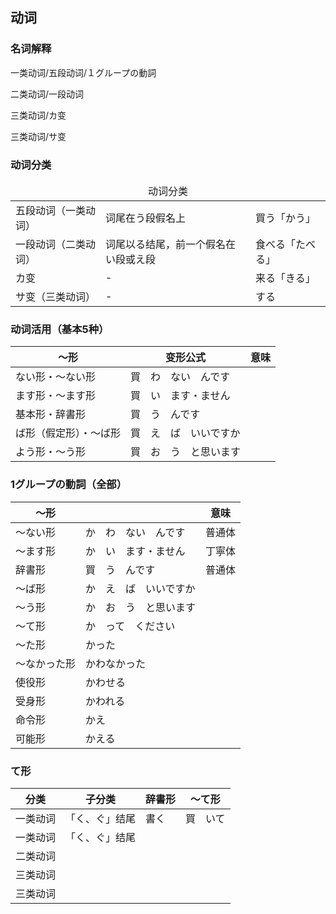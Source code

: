 ## 动词

### 名词解释

一类动词/五段动词/１グループの<ruby><span>動詞</span><rt data-rt="どうし"></rt></ruby>

二类动词/一段动词

三类动词/カ变

三类动词/サ变

### 动词分类

<table>
  <thead>
    <td colspan=3 align="center">动词分类</td>
  </thead>
  <tr>
    <td>五段动词（一类动词）</td>
    <td>词尾在う段假名上</td>
    <td>買う「かう」</td>
  </tr>
  <tr>
    <td>一段动词（二类动词）</td>
    <td>词尾以る结尾，前一个假名在い段或え段</td>
    <td>食べる「たべる」</td>
  </tr>
  <tr>
    <td>カ变</td>
    <td>-</td>
    <td>来る「きる」</td>
  </tr>
  <tr>
    <td>サ变（三类动词）</td>
    <td>-</td>
    <td>する</td>
  </tr>
</table>

### 动词活用（基本5种）

| ～形                   | 变形公式                                                     | <ruby><span>意味</span><rt data-rt="いみ"></rt></ruby> |
| ---------------------- | ------------------------------------------------------------ | ------------------------------------------------------ |
| ない形・〜ない形       | 買　わ　ない　んです                                         |                                                        |
| ます形・〜ます形       | 買　い　ます・ません                                         |                                                        |
| 基本形・辞書形         | <ruby><span>買　う</span><rt data-rt="かう"></rt></ruby>　んです |                                                        |
| ば形（假定形）・〜ば形 | 買　え　ば　いいですか                                       |                                                        |
| よう形・〜う形         | 買　お　う　と<ruby><span>思い</span><rt data-rt="おもい"></rt></ruby>ます |                                                        |

### 1グループの動詞（<ruby><span>全部</span><rt data-rt="ぜんぶ"></rt></ruby>）

| 〜<ruby><span>形</span><rt data-rt="けい"></rt></ruby> |                                                              | <ruby><span>意味</span><rt data-rt="いみ"></rt></ruby>       |
| ------------------------------------------------------ | ------------------------------------------------------------ | ------------------------------------------------------------ |
| 〜ない形                                               | か　わ　ない　んです                                         | <ruby><span>普通体</span><rt data-rt="ふつうたい"></rt></ruby> |
| 〜ます形                                               | か　い　ます・ません                                         | <ruby><span>丁寧体</span><rt data-rt="ていねいたい"></rt></ruby> |
| 辞書形                                                 | <ruby><span>買　う</span><rt data-rt="かう"></rt></ruby>　んです | <ruby><span>普通体</span><rt data-rt="ふつうたい"></rt></ruby> |
| 〜ば形                                                 | か　え　ば　いいですか                                       |                                                              |
| 〜う形                                                 | か　お　う　と<ruby><span>思い</span><rt data-rt="おもい"></rt></ruby>ます |                                                              |
| 〜て形                                                 | か　って　ください                                           |                                                              |
| 〜た形                                                 | かった                                                       |                                                              |
| 〜なかった形                                           | かわなかった                                                 |                                                              |
| 使役形                                                 | かわせる                                                     |                                                              |
| 受身形                                                 | かわれる                                                     |                                                              |
| 命令形                                                 | かえ                                                         |                                                              |
| 可能形                                                 | かえる                                                       |                                                              |

### て形

| 分类     | 子分类         | 辞書形                                                 | 〜て形   |
| -------- | -------------- | ------------------------------------------------------ | -------- |
| 一类动词 | 「く、ぐ」结尾 | <ruby><span>書く</span><rt data-rt="かく"></rt></ruby> | 買　いて |
| 一类动词 | 「く、ぐ」结尾 |                                                        |          |
| 二类动词 |                |                                                        |          |
| 三类动词 |                |                                                        |          |
| 三类动词 |                |                                                        |          |

